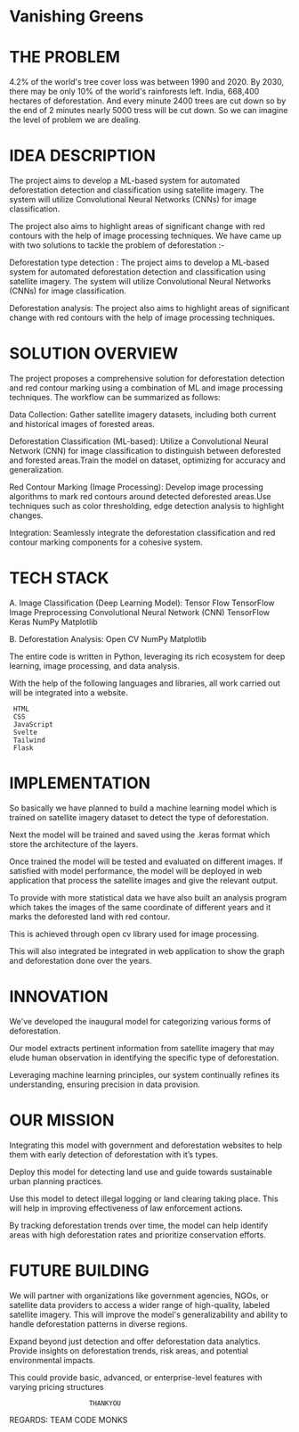# Vanishing Greens


# THE PROBLEM

4.2% of the world's tree cover loss was between 1990 and 2020. By 2030, there may be only 10% of the world's rainforests left. India, 668,400 hectares of deforestation. 
And every minute 2400 trees are cut down so by the end of 2 minutes nearly 5000 tress will be cut down.
So we can imagine the level of problem we are dealing.

# IDEA DESCRIPTION


The project aims to develop a ML-based system for automated deforestation detection and classification using satellite imagery. The system will utilize Convolutional Neural Networks (CNNs) for image classification.

The project also aims to highlight areas of significant change with red contours with the help of image processing techniques.
We have came up with two solutions to tackle the problem of deforestation :-

Deforestation type detection :
The project aims to develop a ML-based system for automated deforestation detection and classification using satellite imagery. The system will utilize Convolutional Neural Networks (CNNs) for image classification.

Deforestation analysis: 
The project also aims to highlight areas of significant change with red contours with the help of image processing techniques.


# SOLUTION OVERVIEW

The project proposes a comprehensive solution for deforestation detection and red contour marking using a combination of ML and image processing techniques. The workflow can be summarized as follows:

Data Collection:   Gather satellite imagery datasets, including both current and historical images of forested areas.

Deforestation Classification (ML-based):   Utilize a Convolutional Neural Network (CNN) for image classification to distinguish between deforested and forested areas.Train the model on dataset, optimizing for accuracy and generalization.

Red Contour Marking (Image Processing):   Develop image processing algorithms to mark red contours around detected deforested areas.Use techniques such as color thresholding, edge detection analysis to highlight changes.

Integration:   Seamlessly integrate the deforestation classification and red contour marking components for a cohesive system.



# TECH STACK


A.   Image Classification (Deep Learning Model):
     Tensor Flow
     TensorFlow Image Preprocessing
     Convolutional Neural Network (CNN)
     TensorFlow Keras
     NumPy
     Matplotlib

B.   Deforestation Analysis:
     Open CV
     NumPy
     Matplotlib


The entire code is written in Python, leveraging its rich ecosystem for deep learning, image processing, and data analysis.

With the help of the following languages and libraries, all work carried out will be integrated into a website.


     HTML
     CSS
     JavaScript
     Svelte
     Tailwind
     Flask


# IMPLEMENTATION


So basically we have planned to build a machine learning model which is trained on satellite imagery dataset to detect the type of deforestation.

Next the model will be trained and saved using the .keras format which store the architecture of the layers.

Once trained the model will be tested and evaluated on different images. 
If satisfied with model performance, the model will be deployed in web application that process the satellite images and give the relevant output.

To provide with more statistical data we have also built an analysis program which takes the images of the same coordinate of different years and it marks the deforested land with red contour. 

This is achieved through open cv library used for image processing. 

This will also integrated be integrated in web application to show the graph and deforestation done over the years.


# INNOVATION


We've developed the inaugural model for categorizing various forms of deforestation. 


Our model extracts pertinent information from satellite imagery that may elude human observation in identifying the specific type of deforestation. 


Leveraging machine learning principles, our system continually refines its understanding, ensuring precision in data provision.


# OUR MISSION


Integrating this model  with government and deforestation websites to help them with early detection of deforestation with it’s types.

Deploy this model for detecting land use and guide  towards sustainable urban planning practices.

Use this model to detect illegal logging or land clearing taking place. This will help in improving effectiveness of law enforcement actions.

By tracking deforestation trends over time, the model can help identify areas with high deforestation rates and prioritize conservation efforts.



# FUTURE BUILDING


We will partner with organizations like government agencies, NGOs, or satellite data providers to access a wider range of high-quality, labeled satellite imagery.
This will improve the model's generalizability and ability to handle deforestation patterns in diverse regions.

Expand beyond just detection and offer deforestation data analytics. Provide insights on deforestation trends, risk areas, and potential environmental impacts.

This could provide basic, advanced, or enterprise-level features with varying pricing structures



						THANKYOU


REGARDS: TEAM CODE MONKS









